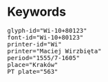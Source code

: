 # Keywords
<pre>
glyph-id="Wi-10+80123"
font-id="Wi-10+80123"
printer-id="Wi"
printer="Maciej Wirzbięta"
period="1555/7-1605"
place="Kraków"
PT plate="563"
</pre>
